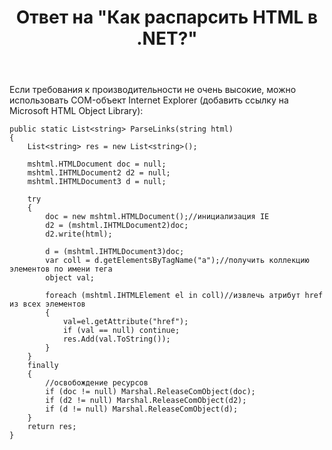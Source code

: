 ﻿---
title: "Ответ на \"Как распарсить HTML в .NET?\""
se.owner.user_id: 240512
se.owner.display_name: "MSDN.WhiteKnight"
se.owner.link: "https://ru.stackoverflow.com/users/240512/msdn-whiteknight"
se.answer_id: 738668
se.question_id: 420354
se.post_type: answer
se.score: 9
se.is_accepted: False
---
<p>Если требования к производительности не очень высокие, можно использовать COM-объект Internet Explorer (добавить ссылку на Microsoft HTML Object Library):</p>

<pre><code>public static List&lt;string&gt; ParseLinks(string html)
{
    List&lt;string&gt; res = new List&lt;string&gt;();

    mshtml.HTMLDocument doc = null;
    mshtml.IHTMLDocument2 d2 = null;
    mshtml.IHTMLDocument3 d = null;

    try
    {
        doc = new mshtml.HTMLDocument();//инициализация IE
        d2 = (mshtml.IHTMLDocument2)doc;
        d2.write(html);

        d = (mshtml.IHTMLDocument3)doc;
        var coll = d.getElementsByTagName("a");//получить коллекцию элементов по имени тега
        object val;

        foreach (mshtml.IHTMLElement el in coll)//извлечь атрибут href из всех элементов
        {
            val=el.getAttribute("href");
            if (val == null) continue;
            res.Add(val.ToString());
        }
    }
    finally
    {
        //освобождение ресурсов
        if (doc != null) Marshal.ReleaseComObject(doc);
        if (d2 != null) Marshal.ReleaseComObject(d2);
        if (d != null) Marshal.ReleaseComObject(d);
    }
    return res;
}
</code></pre>

